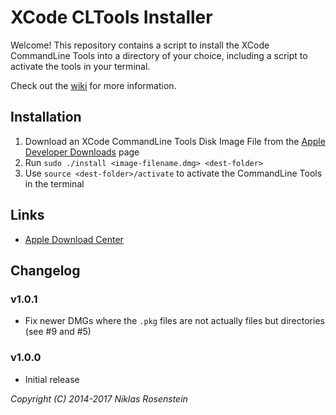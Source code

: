 # XCode CLTools Installer

Welcome! This repository contains a script to install the XCode CommandLine Tools into a directory of your choice, including a script to activate the tools in your terminal.

Check out the [wiki](https://github.com/NiklasRosenstein/xcode-local-cltools/wiki) for more information.

## Installation

1. Download an XCode CommandLine Tools Disk Image File from the [Apple Developer Downloads](https://developer.apple.com/downloads/index.action) page
2. Run `sudo ./install <image-filename.dmg> <dest-folder>`
3. Use `source <dest-folder>/activate` to activate the CommandLine Tools in the terminal

## Links

- [Apple Download Center](https://developer.apple.com/downloads/index.action)

## Changelog

### v1.0.1

- Fix newer DMGs where the `.pkg` files are not actually files but directories
  (see #9 and #5)

### v1.0.0

- Initial release

_Copyright (C) 2014-2017 Niklas Rosenstein_
